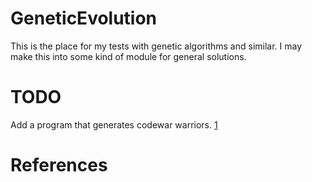 # GeneticEvolution
This is the place for my tests with genetic algorithms and similar. I may make this into some kind of module for general solutions.

# TODO
Add a program that generates codewar warriors. [1]
# References
[1]: http://www.corewars.org/docs/evolving_warriors.html

